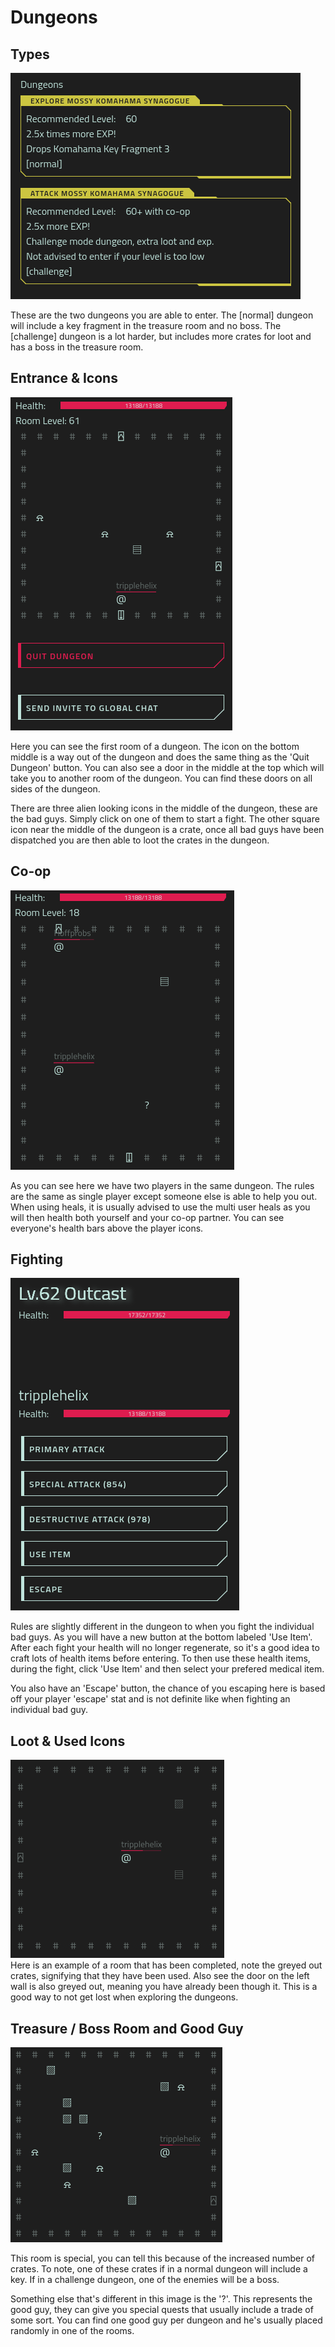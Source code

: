 # Dungeons


## Types

![Dungeon Entrance](/resources/mobile-tutorial/dungeonentrance.png)  
  
These are the two dungeons you are able to enter. The [normal] dungeon will include a key fragment in the treasure room and no boss. The [challenge] dungeon is a lot harder, but includes more crates for loot and has a boss in the treasure room.  
  
## Entrance & Icons

![Dungeon Entrance and Buttons](/resources/mobile-tutorial/dungeonentranceandbuttons.png)  
  
Here you can see the first room of a dungeon. The icon on the bottom middle is a way out of the dungeon and does the same thing as the 'Quit Dungeon' button. You can also see a door in the middle at the top which will take you to another room of the dungeon. You can find these doors on all sides of the dungeon.  

There are three alien looking icons in the middle of the dungeon, these are the bad guys. Simply click on one of them to start a fight. The other square icon near the middle of the dungeon is a crate, once all bad guys have been dispatched you are then able to loot the crates in the dungeon.  

## Co-op

![Dungeon Co-op](/resources/mobile-tutorial/dungeoncoop.png)  

As you can see here we have two players in the same dungeon. The rules are the same as single player except someone else is able to help you out. When using heals, it is usually advised to use the multi user heals as you will then health both yourself and your co-op partner. You can see everyone's health bars above the player icons.  

## Fighting

![Dungeon Fight](/resources/mobile-tutorial/dungeonfight.png)  

Rules are slightly different in the dungeon to when you fight the individual bad guys. As you will have a new button at the bottom labeled 'Use Item'. After each fight your health will no longer regenerate, so it's a good idea to craft lots of health items before entering. To then use these health items, during the fight, click 'Use Item' and then select your prefered medical item.  

You also have an 'Escape' button, the chance of you escaping here is based off your player 'escape' stat and is not definite like when fighting an individual bad guy.  

## Loot & Used Icons

![Dungeon Loot and Used Door](/resources/mobile-tutorial/dungeonlootedusedoor.png)  
Here is an example of a room that has been completed, note the greyed out crates, signifying that they have been used. Also see the door on the left wall is also greyed out, meaning you have already been though it. This is a good way to not get lost when exploring the dungeons.  

## Treasure / Boss Room and Good Guy

![Dungeon Treasure and Boxx](/resources/mobile-tutorial/dungeontreasureboss.png)  

This room is special, you can tell this because of the increased number of crates. To note, one of these crates if in a normal dungeon will include a key. If in a challenge dungeon, one of the enemies will be a boss.  

Something else that's different in this image is the '?'. This represents the good guy, they can give you special quests that usually include a trade of some sort. You can find one good guy per dungeon and he's usually placed randomly in one of the rooms.  
